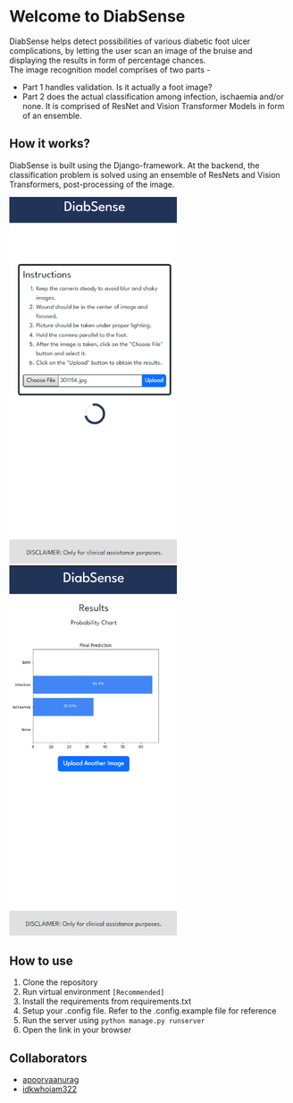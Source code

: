 # Welcome to DiabSense

DiabSense helps detect possibilities of various diabetic foot ulcer complications, by letting the user scan an image of the bruise and displaying the results in form of percentage chances.  
The image recognition model comprises of two parts - 
* Part 1 handles validation. Is it actually a foot image?
* Part 2 does the actual classification among infection, ischaemia and/or none. It is comprised of ResNet and Vision Transformer Models in form of an ensemble.

## How it works?
DiabSense is built using the Django-framework. At the backend, the classification problem is solved using an ensemble of ResNets and Vision Transformers, post-processing of the image. 
  
<img src="working/home_mobile.png" width="300"> <img src="working/results_mobile.png" width="300">

## How to use 
<!-- numbered list -->
1. Clone the repository
2. Run virtual environment `[Recommended]`
3. Install the requirements from requirements.txt
4. Setup your .config file. Refer to the .config.example file for reference
5. Run the server using `python manage.py runserver`
6. Open the link in your browser




## Collaborators
* [apoorvaanurag](https://github.com/apoorvaanurag/)
* [idkwhoiam322](https://github.com/idkwhoiam322/)

